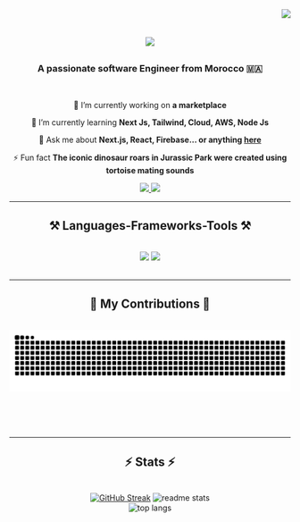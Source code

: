 <img align="right" src="https://visitor-badge.laobi.icu/badge?page_id=YAHYA280.YAHYA280" />

<h1 align="center">
    <img src="https://readme-typing-svg.herokuapp.com/?font=Righteous&size=35&center=true&vCenter=true&width=500&height=70&duration=4000&lines=Hi+There!+👋;+I'm+Elmokhtari+Yahya!;" />
</h1>

<h3 align="center">A passionate software Engineer from Morocco 🇲🇦</h3>

<br/>

<div align="center">
 
 🔭 I’m currently working on **a marketplace**
 
 🌱 I’m currently learning **Next Js, Tailwind, Cloud, AWS, Node Js**

💬 Ask me about **Next.js, React, Firebase... or anything [here](https://github.com/YAHYA280/YAHYA280/issues)**

⚡ Fun fact **The iconic dinosaur roars in Jurassic Park were created using tortoise mating sounds**



 </div>
 
<div align="center"> 
  <a href="mailto:elmokhtariyahya2001@gmail.com">
    <img src="https://img.shields.io/badge/Gmail-333333?style=for-the-badge&logo=gmail&logoColor=red" />
  </a>
  <a href="https://www.linkedin.com/in/yahya-elmokhtari-ab1581204/" target="_blank">
    <img src="https://img.shields.io/badge/LinkedIn-0077B5?style=for-the-badge&logo=linkedin&logoColor=white" target="_blank" />
  </a>
 <!-- <a href="https://salesp07.github.io" target="_blank">
     <img src="https://img.shields.io/badge/Portfolio-FF5722?style=for-the-badge&logo=todoist&logoColor=white" target="_blank" /> --> <!-- sqlite, safari, google-chrome are other good icon options -->
  </a>
</div>

 <hr/>
 
<h2 align="center">⚒️ Languages-Frameworks-Tools ⚒️</h2>
<br/>
<div align="center">
    <img src="https://skillicons.dev/icons?i=react,bootstrap,mui,html,css,vscode,github,figma,tailwind,git,vscodium" />
    <img src="https://skillicons.dev/icons?i=nodejs,javascript,typescript,express,firebase,mongodb,c,java,nextjs,spring" /><br>
</div>

<br/>
<hr/>

<div align="center">
  <h2>🐍 My Contributions 🐍</h2>
  <br>
  <img alt="snake eating my contributions" src="https://raw.githubusercontent.com/YAHYA280/YAHYA280/output/github-contribution-grid-snake.svg" />
  
  <br/><br/><br/>
</div>

<hr/>

<h2 align="center">⚡ Stats ⚡</h2>
<br>
<div align=center>
  <a href="https://git.io/streak-stats"><img src="https://streak-stats.demolab.com?user=YAHYA280&theme=rising-sun&border_radius=8&mode=weekly" alt="GitHub Streak" /></a>
   
 <img width=465 src="https://github-readme-stats.vercel.app/api?username=YAHYA280&count_private=true&show_icons=true&theme=react&rank_icon=github&border_radius=10" alt="readme stats" />
 <br/>
 <img width=325 align="center" src="https://github-readme-stats.vercel.app/api/top-langs/?username=YAHYA280&hide=HTML&langs_count=8&layout=compact&theme=react&border_radius=10&size_weight=0.5&count_weight=0.5&exclude_repo=github-readme-stats" alt="top langs" />
        
</div>

<br/><br/>
<!--
<hr/>

<br/>

<div align="center">
<a href='https://ko-fi.com/V7V4RAK9C' target='_blank'><img height='64' style='border:0px;height:64px;' src='https://storage.ko-fi.com/cdn/kofi1.png?v=3' border='0' alt='Buy Me a Coffee at ko-fi.com' /></a>
</div>

<br/>-->
